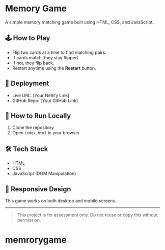 # Memory Game

A simple memory matching game built using HTML, CSS, and JavaScript.

## 🕹 How to Play

- Flip two cards at a time to find matching pairs.
- If cards match, they stay flipped.
- If not, they flip back.
- Restart anytime using the **Restart** button.

## 🚀 Deployment

- Live URL: [Your Netlify Link]
- GitHub Repo: [Your GitHub Link]

## 📁 How to Run Locally

1. Clone the repository.
2. Open `index.html` in your browser.

## 🛠 Tech Stack

- HTML
- CSS
- JavaScript (DOM Manipulation)

## 📱 Responsive Design

This game works on both desktop and mobile screens.

---

> This project is for assessment only. Do not reuse or copy this without permission.
# memrorygame